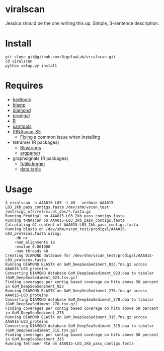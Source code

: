 # viralscan
Jessica should be the one writing this up. Simple, 3-sentence description.

# Install
```
git clone git@github.com:BigelowLab/viralscan.git
cd viralscan
python setup.py install
```

# Requires
+ [bedtools](https://github.com/arq5x/bedtools2)
+ [blastp](ftp://ftp.ncbi.nlm.nih.gov/blast/executables/blast+/LATEST)
+ [diamond](http://ab.inf.uni-tuebingen.de/software/diamond/)
+ [prodigal](https://github.com/hyattpd/Prodigal)
+ [R](http://cran.r-project.org/)
+ [samtools](https://github.com/samtools/samtools)
+ [tRNAscan-SE](http://selab.janelia.org/tRNAscan-SE/)
    + [Fixing](http://happykhan.com/getting-trnascan-to-work-on-linux.html) a common issue when installing
+ tetramer (R packages)
    + [Biostrings](http://www.bioconductor.org/packages/release/bioc/html/Biostrings.html)
    + [argparser](https://bitbucket.org/djhshih/argparser)
+ graphsignals (R packages)
    + [futile.logger](https://github.com/zatonovo/futile.logger)
    + [data.table](https://github.com/Rdatatable/data.table)

# Usage
```
$ viralscan -n AAA015-L03 -t 40 --verbose AAA015-L03_2kb_pass_contigs.fasta /dev/shm/vscan_test /mnt/scgc_nfs/ref/viral_dbs/*.fasta.gz
Running Prodigal on AAA015-L03_2kb_pass_contigs.fasta
Running tRNAscan on AAA015-L03_2kb_pass_contigs.fasta
Calculating GC content of AAA015-L03_2kb_pass_contigs.fasta
Running blastp on /dev/shm/vscan_test/prodigal/AAA015-L03_proteins.fasta using:
    -db nr
    -num_alignments 10
    -evalue 0.001000
    -num_threads 40
Creating DIAMOND database for /dev/shm/vscan_test/prodigal/AAA015-L03_proteins.fasta
Running DIAMOND BLASTX on GoM_DeepSeaSediment_023.fna.gz across AAA015-L03_proteins
Converting DIAMOND database GoM_DeepSeaSediment_023.daa to tabular (GoM_DeepSeaSediment_023.tsv.gz)
Finding coverages per contig based coverage on hits above 50 percent in GoM_DeepSeaSediment_023
Running DIAMOND BLASTX on GoM_DeepSeaSediment_278.fna.gz across AAA015-L03_proteins
Converting DIAMOND database GoM_DeepSeaSediment_278.daa to tabular (GoM_DeepSeaSediment_278.tsv.gz)
Finding coverages per contig based coverage on hits above 50 percent in GoM_DeepSeaSediment_278
Running DIAMOND BLASTX on GoM_DeepSeaSediment_315.fna.gz across AAA015-L03_proteins
Converting DIAMOND database GoM_DeepSeaSediment_315.daa to tabular (GoM_DeepSeaSediment_315.tsv.gz)
Finding coverages per contig based coverage on hits above 50 percent in GoM_DeepSeaSediment_315
Running Tetramer PCA on AAA015-L03_2kb_pass_contigs.fasta
```
